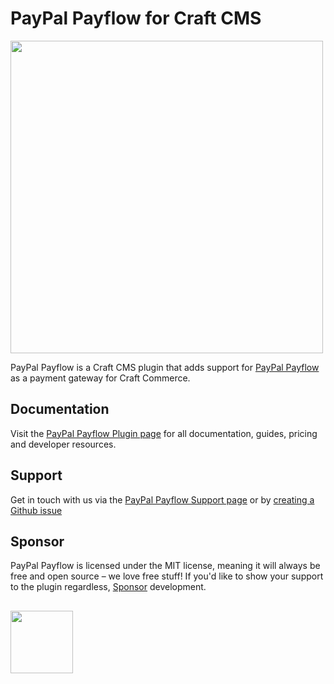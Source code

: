 # PayPal Payflow for Craft CMS
<img width="500" src="https://verbb.imgix.net/plugins/paypal-payflow/payflow-social-card.png?v=3">

PayPal Payflow is a Craft CMS plugin that adds support for [PayPal Payflow](https://developer.paypal.com/api/nvp-soap/payflow/payflow-gateway/) as a payment gateway for Craft Commerce.

## Documentation
Visit the [PayPal Payflow Plugin page](https://verbb.io/craft-plugins/payflow) for all documentation, guides, pricing and developer resources.

## Support
Get in touch with us via the [PayPal Payflow Support page](https://verbb.io/craft-plugins/payflow/support) or by [creating a Github issue](https://github.com/verbb/payflow/issues)

## Sponsor
PayPal Payflow is licensed under the MIT license, meaning it will always be free and open source – we love free stuff! If you'd like to show your support to the plugin regardless, [Sponsor](https://github.com/sponsors/verbb) development.

<h2></h2>

<a href="https://verbb.io" target="_blank">
    <img width="100" src="https://verbb.io/assets/img/verbb-pill.svg">
</a>
